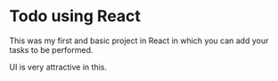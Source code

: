 # Todo using React

This was my first and basic project in React in which you can add your tasks to be performed.

UI is very attractive in this.










 



















































































